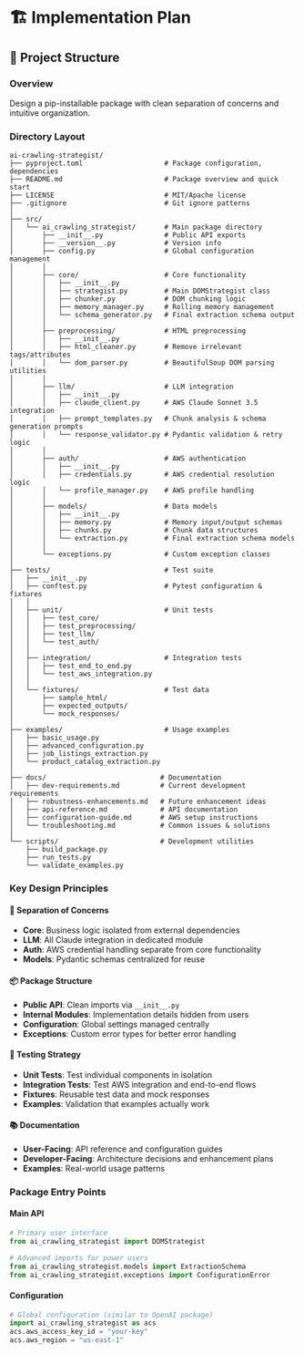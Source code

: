 # 🏗️ Implementation Plan

## 📁 Project Structure

### Overview
Design a pip-installable package with clean separation of concerns and intuitive organization.

### Directory Layout

```
ai-crawling-strategist/
├── pyproject.toml                    # Package configuration, dependencies
├── README.md                         # Package overview and quick start
├── LICENSE                           # MIT/Apache license
├── .gitignore                        # Git ignore patterns
│
├── src/
│   └── ai_crawling_strategist/       # Main package directory
│       ├── __init__.py               # Public API exports
│       ├── __version__.py            # Version info
│       ├── config.py                 # Global configuration management
│       │
│       ├── core/                     # Core functionality
│       │   ├── __init__.py
│       │   ├── strategist.py         # Main DOMStrategist class
│       │   ├── chunker.py            # DOM chunking logic
│       │   ├── memory_manager.py     # Rolling memory management
│       │   └── schema_generator.py   # Final extraction schema output
│       │
│       ├── preprocessing/            # HTML preprocessing
│       │   ├── __init__.py
│       │   ├── html_cleaner.py       # Remove irrelevant tags/attributes
│       │   └── dom_parser.py         # BeautifulSoup DOM parsing utilities
│       │
│       ├── llm/                      # LLM integration
│       │   ├── __init__.py
│       │   ├── claude_client.py      # AWS Claude Sonnet 3.5 integration
│       │   ├── prompt_templates.py   # Chunk analysis & schema generation prompts
│       │   └── response_validator.py # Pydantic validation & retry logic
│       │
│       ├── auth/                     # AWS authentication
│       │   ├── __init__.py
│       │   ├── credentials.py        # AWS credential resolution logic
│       │   └── profile_manager.py    # AWS profile handling
│       │
│       ├── models/                   # Data models
│       │   ├── __init__.py
│       │   ├── memory.py             # Memory input/output schemas
│       │   ├── chunks.py             # Chunk data structures
│       │   └── extraction.py         # Final extraction schema models
│       │
│       └── exceptions.py             # Custom exception classes
│
├── tests/                            # Test suite
│   ├── __init__.py
│   ├── conftest.py                   # Pytest configuration & fixtures
│   │
│   ├── unit/                         # Unit tests
│   │   ├── test_core/
│   │   ├── test_preprocessing/
│   │   ├── test_llm/
│   │   └── test_auth/
│   │
│   ├── integration/                  # Integration tests
│   │   ├── test_end_to_end.py
│   │   └── test_aws_integration.py
│   │
│   └── fixtures/                     # Test data
│       ├── sample_html/
│       ├── expected_outputs/
│       └── mock_responses/
│
├── examples/                         # Usage examples
│   ├── basic_usage.py
│   ├── advanced_configuration.py
│   ├── job_listings_extraction.py
│   └── product_catalog_extraction.py
│
├── docs/                            # Documentation
│   ├── dev-requirements.md          # Current development requirements
│   ├── robustness-enhancements.md   # Future enhancement ideas
│   ├── api-reference.md             # API documentation
│   ├── configuration-guide.md       # AWS setup instructions
│   └── troubleshooting.md           # Common issues & solutions
│
└── scripts/                         # Development utilities
    ├── build_package.py
    ├── run_tests.py
    └── validate_examples.py
```

### Key Design Principles

#### 🎯 **Separation of Concerns**
- **Core**: Business logic isolated from external dependencies
- **LLM**: All Claude integration in dedicated module
- **Auth**: AWS credential handling separate from core functionality
- **Models**: Pydantic schemas centralized for reuse

#### 📦 **Package Structure**
- **Public API**: Clean imports via `__init__.py`
- **Internal Modules**: Implementation details hidden from users
- **Configuration**: Global settings managed centrally
- **Exceptions**: Custom error types for better error handling

#### 🧪 **Testing Strategy**
- **Unit Tests**: Test individual components in isolation
- **Integration Tests**: Test AWS integration and end-to-end flows
- **Fixtures**: Reusable test data and mock responses
- **Examples**: Validation that examples actually work

#### 📚 **Documentation**
- **User-Facing**: API reference and configuration guides
- **Developer-Facing**: Architecture decisions and enhancement plans
- **Examples**: Real-world usage patterns

### Package Entry Points

#### Main API
```python
# Primary user interface
from ai_crawling_strategist import DOMStrategist

# Advanced imports for power users
from ai_crawling_strategist.models import ExtractionSchema
from ai_crawling_strategist.exceptions import ConfigurationError
```

#### Configuration
```python
# Global configuration (similar to OpenAI package)
import ai_crawling_strategist as acs
acs.aws_access_key_id = "your-key"
acs.aws_region = "us-east-1"
```

